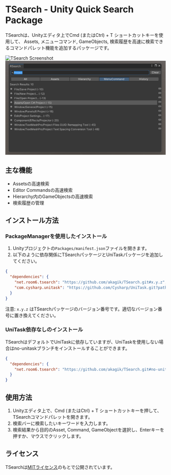 # TSearch - Unity Quick Search Package

TSearchは、Unityエディタ上でCmd (またはCtrl) + T ショートカットキーを使用して、
Assets, メニューコマンド, GameObjects, 検索履歴を高速に検索できるコマンドパレット機能を追加するパッケージです。

![TSearch Screenshot](./images/Animation.gif)
![TSearch Screenshot](./images/screenshot.png)

## 主な機能

- Assetsの高速検索
- Editor Commandsの高速検索
- Hierarchy内のGameObjectsの高速検索
- 検索履歴の管理

## インストール方法

### PackageManagerを使用したインストール

1. Unityプロジェクトの`Packages/manifest.json`ファイルを開きます。
2. 以下のように依存関係にTSearchパッケージとUniTaskパッケージを追加してください。

```json
{
  "dependencies": {
    "net.room6.tsearch": "https://github.com/akagik/TSearch.git#x.y.z",
    "com.cysharp.unitask": "https://github.com/Cysharp/UniTask.git?path=src/UniTask/Assets/Plugins/UniTask"
  }
}
```

注意: `x.y.z` はTSearchパッケージのバージョン番号です。適切なバージョン番号に置き換えてください。

### UniTask依存なしのインストール

TSearchはデフォルトでUniTaskに依存していますが、UniTaskを使用しない場合はno-unitaskブランチをインストールすることができます。

```json
{
  "dependencies": {
    "net.room6.tsearch": "https://github.com/akagik/TSearch.git#no-unitask"
  }
}
```

## 使用方法

1. Unityエディタ上で、Cmd (またはCtrl) + T ショートカットキーを押して、TSearchコマンドパレットを開きます。
2. 検索バーに検索したいキーワードを入力します。
3. 検索結果から目的のAsset, Command, GameObjectを選択し、Enterキーを押すか、マウスでクリックします。

## ライセンス

TSearchは[MITライセンス](LICENSE.md)のもとで公開されています。
